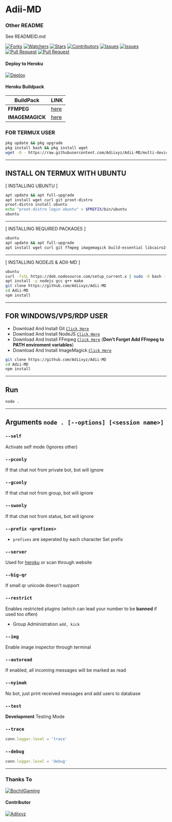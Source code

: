 # Adii-MD

### Other README
See READMEID.md

<a href="https://github.com/Adiixyz/Adii-MD/network/members"><img title="Forks" src="https://img.shields.io/github/forks/Adiixyz/Adii-MD?label=Forks&color=blue&style=flat-square"></a>
<a href="https://github.com/Adiixyz/Adii-MD/watchers"><img title="Watchers" src="https://img.shields.io/github/watchers/Adiixyz/Adii-MD?label=Watchers&color=green&style=flat-square"></a>
<a href="https://github.com/Adiixyz/Adii-MD/stargazers"><img title="Stars" src="https://img.shields.io/github/stars/Adiixyz/Adii-MD?label=Stars&color=yellow&style=flat-square"></a>
<a href="https://github.com/Adiixyz/Adii-MD/graphs/contributors"><img title="Contributors" src="https://img.shields.io/github/contributors/Adiixyz/Adii-MD?label=Contributors&color=blue&style=flat-square"></a>
<a href="https://github.com/Adiixyz/Adii-MD/issues"><img title="Issues" src="https://img.shields.io/github/issues/Adiixyz/Adii-MD?label=Issues&color=success&style=flat-square"></a>
<a href="https://github.com/Adiixyz/Adii-MD/issues?q=is%3Aissue+is%3Aclosed"><img title="Issues" src="https://img.shields.io/github/issues-closed/Adiixyz/Adii-MD?label=Issues&color=red&style=flat-square"></a>
<a href="https://github.com/Adiixyz/Adii-MD/pulls"><img title="Pull Request" src="https://img.shields.io/github/issues-pr/Adiixyz/Adii-MD?label=PullRequest&color=success&style=flat-square"></a>
<a href="https://github.com/Adiixyz/Adii-MD/pulls?q=is%3Apr+is%3Aclosed"><img title="Pull Request" src="https://img.shields.io/github/issues-pr-closed/Adiixyz/Adii-MD?label=PullRequest&color=red&style=flat-square"></a>

#### Deploy to Heroku
[![Deploy](https://www.herokucdn.com/deploy/button.svg)](https://heroku.com/deploy?template=https://github.com/BochilGaming/games-wabot)

#### Heroku Buildpack
| BuildPack | LINK |
|--------|--------|
| **FFMPEG** |[here](https://github.com/jonathanong/heroku-buildpack-ffmpeg-latest) |
| **IMAGEMAGICK** | [here](https://github.com/DuckyTeam/heroku-buildpack-imagemagick) |

### FOR TERMUX USER
```bash
pkg update && pkg upgrade
pkg install bash && pkg install wget
wget -O - https://raw.githubusercontent.com/Adiixyz/Adii-MD/multi-device/install2.sh | bash
```

---------

## INSTALL ON TERMUX WITH UBUNTU

[ INSTALLING UBUNTU ]

```bash
apt update && apt full-upgrade
apt install wget curl git proot-distro
proot-distro install ubuntu
echo "proot-distro login ubuntu" > $PREFIX/bin/ubuntu
ubuntu
```
---------

[ INSTALLING REQUIRED PACKAGES ]

```bash
ubuntu
apt update && apt full-upgrade
apt install wget curl git ffmpeg imagemagick build-essential libcairo2-dev libpango1.0-dev libjpeg-dev libgif-dev librsvg2-dev dbus-x11 ffmpeg2theora ffmpegfs ffmpegthumbnailer ffmpegthumbnailer-dbg ffmpegthumbs libavcodec-dev libavcodec-extra libavcodec-extra58 libavdevice-dev libavdevice58 libavfilter-dev libavfilter-extra libavfilter-extra7 libavformat-dev libavformat58 libavifile-0.7-bin libavifile-0.7-common libavifile-0.7c2 libavresample-dev libavresample4 libavutil-dev libavutil56 libpostproc-dev libpostproc55 graphicsmagick graphicsmagick-dbg graphicsmagick-imagemagick-compat graphicsmagick-libmagick-dev-compat groff imagemagick-6.q16hdri imagemagick-common libchart-gnuplot-perl libgraphics-magick-perl libgraphicsmagick++-q16-12 libgraphicsmagick++1-dev
```

---------

[ INSTALLING NODEJS & ADII-MD ]

```bash
ubuntu
curl -fsSL https://deb.nodesource.com/setup_current.x | sudo -E bash -
apt install -y nodejs gcc g++ make
git clone https://github.com/Adiixyz/Adii-MD
cd Adii-MD
npm install
```

---------

## FOR WINDOWS/VPS/RDP USER

* Download And Install Git [`Click Here`](https://git-scm.com/downloads)
* Download And Install NodeJS [`Click Here`](https://nodejs.org/en/download)
* Download And Install FFmpeg [`Click Here`](https://ffmpeg.org/download.html) (**Don't Forget Add FFmpeg to PATH enviroment variables**)
* Download And Install ImageMagick [`Click Here`](https://imagemagick.org/script/download.php)

```bash
git clone https://github.com/Adiixyz/Adii-MD
cd Adii-MD
npm install
```

---------

## Run

```bash
node .
```

---------

## Arguments `node . [--options] [<session name>]`

### `--self`

Activate self mode (Ignores other)

### `--pconly`

If that chat not from private bot, bot will ignore

### `--gconly`

If that chat not from group, bot will ignore

### `--swonly`

If that chat not from status, bot will ignore

### `--prefix <prefixes>`

* `prefixes` are seperated by each character
Set prefix

### `--server`

Used for [heroku](https://heroku.com/) or scan through website

### `--big-qr`

If small qr unicode doesn't support

### `--restrict`

Enables restricted plugins (which can lead your number to be **banned** if used too often)

* Group Administration `add, kick`

### `--img`

Enable image inspector through terminal

### `--autoread`

If enabled, all incoming messages will be marked as read

### `--nyimak`

No bot, just print received messages and add users to database

### `--test`

**Development** Testing Mode

### `--trace`

```js
conn.logger.level = 'trace'
```

### `--debug`

```js
conn.logger.level = 'debug'
```

---------


### Thanks To 
[![BochilGaming](https://github.com/BochilGaming.png?size=100)](https://github.com/BochilGaming)

#### Contributor
[![Adiixyz](https://github.com/Adiixyz.png?size=100)](https://github.com/Adiixyz)
